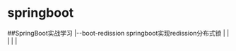 # springboot

##SpringBoot实战学习
    |--boot-redission  springboot实现redission分布式锁
    |
    |
    |
    |
    |
